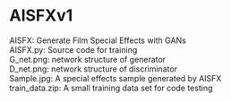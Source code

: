 # AISFXv1
AISFX: Generate Film Special Effects with GANs  
AISFX.py: Source code for training  
G_net.png: network structure of generator  
D_net.png: network structure of discriminator  
Sample.jpg: A special effects sample generated by AISFX  
train_data.zip: A small training data set for code testing  
